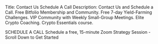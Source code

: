 Title: Contact Us Schedule A Call
Description: Contact Us and Schedule a Call. Free Bitfolio Membership and Community. Free 7-day Yield-Farming Challenges. VIP Community with Weekly Small-Group Meetings. Elite Crypto Coaching. Crypto Essentials course.

SCHEDULE A CALL
Schedule a free, 15-minute Zoom Strategy Session - Scroll Down to Get Started
